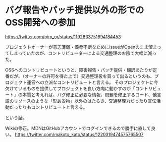 # バグ報告やパッチ提供以外の形でのOSS開発への参加

https://twitter.com/piro_or/status/1192833751694184453

プロジェクトオーナーが意志薄弱・優柔不断なためにissueがOpenのまま溜まってしまっていたのが、コントリビューターによる交通整理のお陰で大幅に減った。

OSSへのコントリビュートというと、障害報告・パッチ提供・翻訳あたりが定番だが、（オーナーの許可を得た上で）交通整理役を買って出るというのも、プロジェクト運営への立派なコントリビュートと言える。
そのプロジェクトに今欠けているものを提供してプロジェクトを良い方向に動かすのが「コントリビュート」の本質と考えれば、バグ修正に必要な情報、問題を修正するコード、他言語のリソースのような「形ある物」以外のはたらき、交通整理力だったり宣伝活動だったりもコントリビュートと言える。

という話。



Wikiの修正。MDNはGitHubアカウントでログインできるので勝手に直して良い。
https://twitter.com/makoto_kato/status/1220319474575765507
